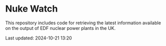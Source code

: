 # Nuke Watch

This repository includes code for retrieving the latest information available on the output of EDF nuclear power plants in the UK.

Last updated: 2024-10-21 13:20